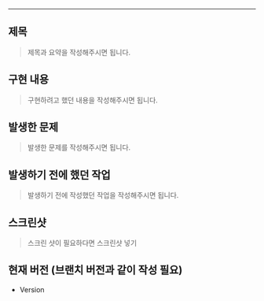---

## 제목

> 제목과 요약을 작성해주시면 됩니다.

## 구현 내용

> 구현하려고 했던 내용을 작성해주시면 됩니다.

## 발생한 문제

> 발생한 문제를 작성해주시면 됩니다.

## 발생하기 전에 했던 작업

> 발생하기 전에 작성했던 작업을 작성해주시면 됩니다.

## 스크린샷

> 스크린 샷이 필요하다면 스크린샷 넣기

## 현재 버전 (브랜치 버전과 같이 작성 필요)
 - Version
